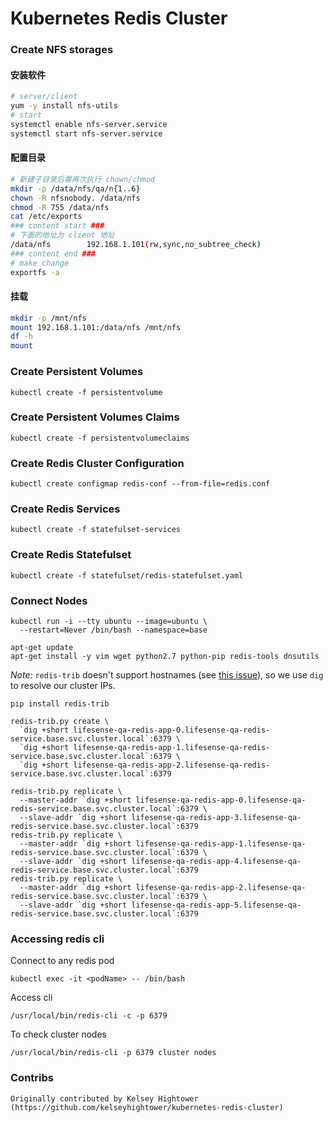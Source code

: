 # Kubernetes Redis Cluster

### Create NFS storages
#### 安装软件
 
```bash
# server/client
yum -y install nfs-utils
# start
systemctl enable nfs-server.service
systemctl start nfs-server.service
```
 
#### 配置目录
 
```bash
# 新建子目录后需再次执行 chown/chmod
mkdir -p /data/nfs/qa/n{1..6}
chown -R nfsnobody. /data/nfs
chmod -R 755 /data/nfs
cat /etc/exports
### content start ###
# 下面的地址为 client 地址
/data/nfs        192.168.1.101(rw,sync,no_subtree_check)
### content end ###
# make change
exportfs -a
```
 
#### 挂载
 
```bash
mkdir -p /mnt/nfs
mount 192.168.1.101:/data/nfs /mnt/nfs
df -h
mount
```

### Create Persistent Volumes

```
kubectl create -f persistentvolume
```

### Create Persistent Volumes Claims

```
kubectl create -f persistentvolumeclaims
```

### Create Redis Cluster Configuration

```
kubectl create configmap redis-conf --from-file=redis.conf
```

### Create Redis Services

```
kubectl create -f statefulset-services
```

### Create Redis Statefulset

```
kubectl create -f statefulset/redis-statefulset.yaml
```

### Connect Nodes

```
kubectl run -i --tty ubuntu --image=ubuntu \
  --restart=Never /bin/bash --namespace=base
```

```
apt-get update
apt-get install -y vim wget python2.7 python-pip redis-tools dnsutils
```

*Note:* `redis-trib` doesn't support hostnames (see [this issue](https://github.com/antirez/redis/issues/2565)), so we use `dig` to resolve our cluster IPs.

```
pip install redis-trib
```

```
redis-trib.py create \
  `dig +short lifesense-qa-redis-app-0.lifesense-qa-redis-service.base.svc.cluster.local`:6379 \
  `dig +short lifesense-qa-redis-app-1.lifesense-qa-redis-service.base.svc.cluster.local`:6379 \
  `dig +short lifesense-qa-redis-app-2.lifesense-qa-redis-service.base.svc.cluster.local`:6379

redis-trib.py replicate \
  --master-addr `dig +short lifesense-qa-redis-app-0.lifesense-qa-redis-service.base.svc.cluster.local`:6379 \
  --slave-addr `dig +short lifesense-qa-redis-app-3.lifesense-qa-redis-service.base.svc.cluster.local`:6379
redis-trib.py replicate \
  --master-addr `dig +short lifesense-qa-redis-app-1.lifesense-qa-redis-service.base.svc.cluster.local`:6379 \
  --slave-addr `dig +short lifesense-qa-redis-app-4.lifesense-qa-redis-service.base.svc.cluster.local`:6379
redis-trib.py replicate \
  --master-addr `dig +short lifesense-qa-redis-app-2.lifesense-qa-redis-service.base.svc.cluster.local`:6379 \
  --slave-addr `dig +short lifesense-qa-redis-app-5.lifesense-qa-redis-service.base.svc.cluster.local`:6379
```

### Accessing redis cli

Connect to any redis pod
```
kubectl exec -it <podName> -- /bin/bash
```
Access cli
```
/usr/local/bin/redis-cli -c -p 6379
```
To check cluster nodes
```
/usr/local/bin/redis-cli -p 6379 cluster nodes
```


### Contribs

```
Originally contributed by Kelsey Hightower (https://github.com/kelseyhightower/kubernetes-redis-cluster)
```
